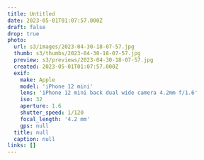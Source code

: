 ```yaml
---
title: Untitled
date: 2023-05-01T01:07:57.000Z
draft: false
drop: true
photo:
  url: s3/images/2023-04-30-18-07-57.jpg
  thumb: s3/thumbs/2023-04-30-18-07-57.jpg
  preview: s3/previews/2023-04-30-18-07-57.jpg
  created: 2023-05-01T01:07:57.000Z
  exif:
    make: Apple
    model: 'iPhone 12 mini'
    lens: 'iPhone 12 mini back dual wide camera 4.2mm f/1.6'
    iso: 32
    aperture: 1.6
    shutter_speed: 1/120
    focal_length: '4.2 mm'
    gps: null
  title: null
  caption: null
links: []
---
```

